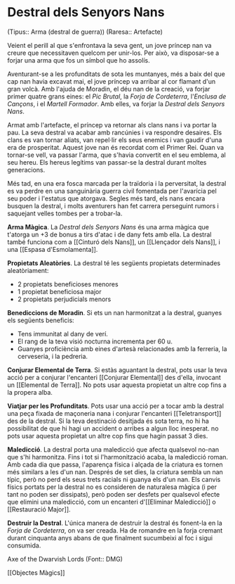 # Destral dels Senyors Nans

(Tipus:: Arma (destral de guerra)) (Raresa:: Artefacte)

Veient el perill al que s'enfrontava la seva gent, un jove príncep nan va creure que necessitaven quelcom per unir-los. Per això, va disposar-se a forjar una arma que fos un símbol que ho assolís.

Aventurant-se a les profunditats de sota les muntanyes, més a baix del que cap nan havia excavat mai, el jove príncep va arribar al cor flamant d'un gran volcà. Amb l'ajuda de Moradin, el déu nan de la creació, va forjar primer quatre grans eines: el *Pic Brutal*, la *Forja de Cordeterra*, l'*Enclusa de Cançons*, i el *Martell Formador*. Amb elles, va forjar la *Destral dels Senyors Nans*.

Armat amb l'artefacte, el príncep va retornar als clans nans i va portar la pau. La seva destral va acabar amb rancúnies i va respondre desaires. Els clans es van tornar aliats, van repel·lir els seus enemics i van gaudir d'una era de prosperitat. Aquest jove nan és recordat com el Primer Rei. Quan va tornar-se vell, va passar l'arma, que s'havia convertit en el seu emblema, al seu hereu. Els hereus legítims van passar-se la destral durant moltes generacions.

Més tad, en una era fosca marcada per la traïdoria i la perversitat, la destral es va perdre en una sanguinària guerra civil fomentada per l'avarícia pel seu poder i l'estatus que atorgava. Segles més tard, els nans encara busquen la destral, i molts aventurers han fet carrera perseguint rumors i saquejant velles tombes per a trobar-la.

**Arma Màgica**. La *Destral dels Senyors Nans* és una arma màgica que t'atorga un +3 de bonus a tirs d'atac i de dany fets amb ella. La destral també funciona com a [[Cinturó dels Nans]], un [[Llençador dels Nans]], i una [[Espasa d'Esmolamenta]].

**Propietats Aleatòries**. La destral té les següents propietats determinades aleatòriament:

- 2 propietats beneficioses menores
- 1 propietat beneficiosa major
- 2 propietats perjudicials menors

**Benediccions de Moradin**. Si ets un nan harmonitzat a la destral, guanyes els següents beneficis:

- Tens immunitat al dany de verí.
- El rang de la teva visió nocturna incrementa per 60 u.
- Guanyes proficiència amb eines d'artesà relacionades amb la ferreria, la cerveseria, i la pedreria.

**Conjurar Elemental de Terra**. Si estàs aguantant la destral, pots usar la teva acció per a conjurar l'encanteri [[Conjurar Elemental]] des d'ella, invocant un [[Elemental de Terra]]. No pots usar aquesta propietat un altre cop fins a la propera alba.

**Viatjar per les Profunditats**. Pots usar una acció per a tocar amb la destral una peça fixada de maçoneria nana i conjurar l'encanteri [[Teletransport]] des de la destral. Si la teva destinació desitjada és sota terra, no hi ha possibilitat de que hi hagi un accident o arribes a algun lloc inesperat. no pots usar aquesta propietat un altre cop fins que hagin passat 3 dies.

**Maledicció**. La destral porta una maledicció que afecta qualsevol no-nan que s'hi harmonitza. Fins i tot si l'harmonització acaba, la maledicció roman. Amb cada dia que passa, l'aparença física i alçada de la criatura es tornen més similars a les d'un nan. Després de set dies, la criatura sembla un nan típic, però no perd els seus trets racials ni guanya els d'un nan. Els canvis físics portats per la destral no es consideren de naturalesa màgica (i per tant no poden ser dissipats), però poden ser desfets per qualsevol efecte que elimini una maledicció, com un encanteri d'[[Eliminar Maledicció]] o [[Restauració Major]].

**Destruir la Destral**. L'única manera de destruir la destral és fonent-la en la *Forja de Cordeterra*, on va ser creada. Ha de romandre en la forja cremant durant cinquanta anys abans de que finalment sucumbeixi al foc i sigui consumida.

Axe of the Dwarvish Lords (Font:: DMG)

[[Objectes Màgics]]